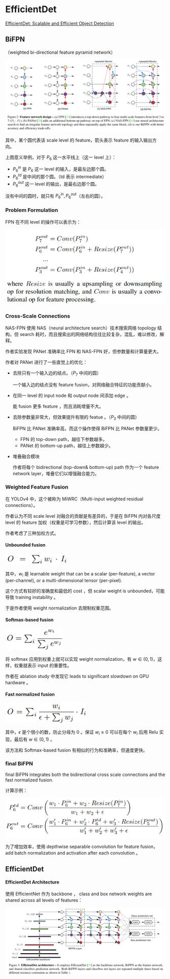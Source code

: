 # EfficientDet 

[EfficientDet: Scalable and Efficient Object Detection](https://arxiv.org/abs/1911.09070)

## BiFPN

（weighted bi-directional feature pyramid network）

![image-20230630161047671](images/EfficientDet/image-20230630161047671.png)

其中，某个圆代表该 scale level 的 feature，箭头表示 feature 的输入输出方向。

上图意义举例，对于 $P_6$ 这一水平线上（这一 level 上）：

- $P^{in}_6$ 是 $P_6$ 这一 level 的输入，是最左边那个圆。
- $P^{td}_6$ 是中间的那个圆。（td 表示 intermediate）
- $P^{out}_6$ 这一 level 的输出，是最右边那个圆。

没有中间的圆时，就只有 $P^{in}_6,P^{out}_6$（左右的圆）。

### Problem Formulation

FPN 在不同 level 的操作可以表示为：

![image-20230630161144200](images/EfficientDet/image-20230630161144200.png)



### Cross-Scale Connections

NAS-FPN 使用 NAS（neural architecture search）技术搜索网络 topology 结构，但 search 耗时，而且搜索出的网络结构往往比较复杂，混乱，难以修改，解释。

作者实验发现 PANet 准确率比 FPN 和 NAS-FPN 好，但参数量和计算量更大。 

作者对 PANet 进行了一些直觉上的优化：

- 去除只有一个输入边的结点。（$P_7$ 中间的圆）

	一个输入边的结点没有 feature fusion，对网络融合特征的功能贡献小。

- 在同一 level 的 input node 和 output node 间添加 edge 。

	能 fusion 更多 feature ，而且消耗增量不大。

- 去除参数量非常大，但效果提升有限的 featue 。（$P_3$ 中间的圆）

	BiFPN 比 PANet 准确率高，而这个操作使得 BiFPN 比 PANet 参数量更少。
	
	- FPN 的 top-down path，越往下参数越多。
	- PANet 的 bottom-up path，越往上参数越少。
	
- 堆叠融合模块

	作者将每个 bidirectional (top-down& bottom-up) path 作为一个 feature network layer，堆叠它们以增强融合能力。

### Weighted Feature Fusion

在 YOLOv4 中，这个被称为 MiWRC（Multi-input weighted residual connections）。

作者认为不同 scale level 对融合的贡献是有差异的，于是在 BiFPN 内对各尺度 level 的 feature 加权（权重是可学习参数），然后计算该 level 的输出。

作者考虑了三种加权方式。

#### Unbounded fusion

![image-20230630163518429](images/EfficientDet/image-20230630163518429.png)

其中，$w_i$ 是 learnable weight that can be a scalar (per-feature), a vector (per-channel), or a multi-dimensional tensor (per-pixel).

这个方式有较好的准确度和最低的 cost ，但 scalar weight is unbounded，可能导致  training instability 。

于是作者使用 weight normalization 去限制权重范围。

#### Softmax-based fusion

![image-20230630163757677](images/EfficientDet/image-20230630163757677.png)

将 softmax 应用到权重上就可以实现 weight normalization，有 $w \in (0,1)$，这样，权重就表示 input 的重要性。

作者在  ablation study 中发现它 leads to significant slowdown on GPU hardware 。

#### Fast normalized fusion

![image-20230630164103586](images/EfficientDet/image-20230630164103586.png)

其中，$\epsilon$ 是个很小的数，防止分母为 $0$ 。保证 $w_i \ge 0$ 可以在每个 $w_i$ 后用 Relu 实现，最后有 $w \in (0,1)$ 。

该方法和 Softmax-based fusion 有相似的行为和准确率，但速度更快。

### final BiFPN

final BiFPN integrates both the bidirectional cross scale connections and the fast normalized fusion.

计算示例：

![image-20230630164636869](images/EfficientDet/image-20230630164636869.png)

为了增加效率，使用 depthwise separable convolution for feature fusion，add batch normalization and activation after each convolution 。

## EfficientDet

#### EfficientDet Architecture

使用  EfficientNet 作为 backbone ， class and box network weights are shared across all levels of features：


![image-20230630162834737](images/EfficientDet/image-20230630162834737.png)





